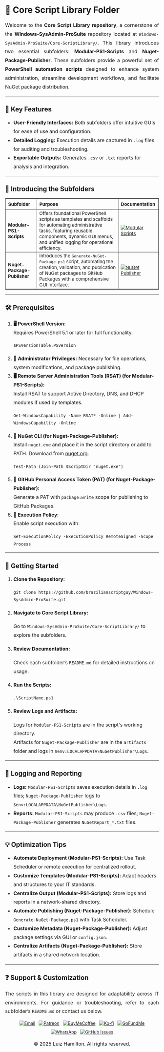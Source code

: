 <div>
  <h1>🔧 Core Script Library Folder</h1>
  <p style="text-align: justify; font-size: 16px; line-height: 1.8;">
    Welcome to the <strong>Core Script Library repository</strong>, a cornerstone of the <strong>Windows-SysAdmin-ProSuite</strong> repository located at <code>Windows-SysAdmin-ProSuite/Core-ScriptLibrary/</code>. This library introduces two essential subfolders: <strong>Modular-PS1-Scripts</strong> and <strong>Nuget-Package-Publisher</strong>. These subfolders provide a powerful set of <strong>PowerShell automation scripts</strong> designed to enhance system administration, streamline development workflows, and facilitate NuGet package distribution.
  </p>

  <hr />

  <h2>🌟 Key Features</h2>
  <ul style="font-size: 16px; line-height: 1.8;">
    <li><strong>User-Friendly Interfaces:</strong> Both subfolders offer intuitive GUIs for ease of use and configuration.</li>
    <li><strong>Detailed Logging:</strong> Execution details are captured in <code>.log</code> files for auditing and troubleshooting.</li>
    <li><strong>Exportable Outputs:</strong> Generates <code>.csv</code> or <code>.txt</code> reports for analysis and integration.</li>
  </ul>

  <hr />

  <h2>📁 Introducing the Subfolders</h2>
  <table border="1" style="border-collapse: collapse; width: 100%; text-align: left; font-size: 15px;">
    <thead>
      <tr>
        <th style="padding: 8px;">Subfolder</th>
        <th style="padding: 8px;">Purpose</th>
        <th style="padding: 8px;">Documentation</th>
      </tr>
    </thead>
    <tbody>
      <tr>
        <td><strong>Modular-PS1-Scripts</strong></td>
        <td>Offers foundational PowerShell scripts as templates and scaffolds for automating administrative tasks, featuring reusable components, dynamic GUI menus, and unified logging for operational efficiency.</td>
        <td>
          <a href="Modular-PS1-Scripts/README.md" target="_blank">
            <img src="https://img.shields.io/badge/Modular%20Scripts-README-blue?style=for-the-badge&logo=github" alt="Modular Scripts">
          </a>
        </td>
      </tr>
      <tr>
        <td><strong>Nuget-Package-Publisher</strong></td>
        <td>Introduces the <code>Generate-NuGet-Package.ps1</code> script, automating the creation, validation, and publication of NuGet packages to GitHub Packages with a comprehensive GUI interface.</td>
        <td>
          <a href="Nuget-Package-Publisher/README.md" target="_blank">
            <img src="https://img.shields.io/badge/NuGet%20Publisher-README-blue?style=for-the-badge&logo=github" alt="NuGet Publisher">
          </a>
        </td>
      </tr>
    </tbody>
  </table>

  <hr />

  <h2>🛠️ Prerequisites</h2>
  <ol style="font-size: 16px; line-height: 1.8;">
    <li>
      <strong>🖥️ PowerShell Version:</strong><br>
      Requires PowerShell 5.1 or later for full functionality.
      <pre><code>$PSVersionTable.PSVersion</code></pre>
    </li>
    <li><strong>🔑 Administrator Privileges:</strong> Necessary for file operations, system modifications, and package publishing.</li>
    <li>
      <strong>🖥️ Remote Server Administration Tools (RSAT) (for Modular-PS1-Scripts):</strong><br>
      Install RSAT to support Active Directory, DNS, and DHCP modules if used by templates.
      <pre><code>Get-WindowsCapability -Name RSAT* -Online | Add-WindowsCapability -Online</code></pre>
    </li>
    <li>
      <strong>🔧 NuGet CLI (for Nuget-Package-Publisher):</strong><br>
      Install <code>nuget.exe</code> and place it in the script directory or add to PATH. Download from <a href="https://www.nuget.org/downloads" target="_blank">nuget.org</a>.
      <pre><code>Test-Path (Join-Path $ScriptDir "nuget.exe")</code></pre>
    </li>
    <li>
      <strong>🔑 GitHub Personal Access Token (PAT) (for Nuget-Package-Publisher):</strong><br>
      Generate a PAT with <code>package:write</code> scope for publishing to GitHub Packages.
    </li>
    <li>
      <strong>🔧 Execution Policy:</strong><br>
      Enable script execution with:
      <pre><code>Set-ExecutionPolicy -ExecutionPolicy RemoteSigned -Scope Process</code></pre>
    </li>
  </ol>

  <hr />

  <h2>🚀 Getting Started</h2>
  <ol style="font-size: 16px; line-height: 1.8;">
    <li><strong>Clone the Repository:</strong>
      <pre><code>git clone https://github.com/brazilianscriptguy/Windows-SysAdmin-ProSuite.git</code></pre>
    </li>
    <li><strong>Navigate to Core Script Library:</strong>
      <p>Go to <code>Windows-SysAdmin-ProSuite/Core-ScriptLibrary/</code> to explore the subfolders.</p>
    </li>
    <li><strong>Review Documentation:</strong>
      <p>Check each subfolder’s <code>README.md</code> for detailed instructions on usage.</p>
    </li>
    <li><strong>Run the Scripts:</strong>
      <pre><code>.\ScriptName.ps1</code></pre>
    </li>
    <li><strong>Review Logs and Artifacts:</strong>
      <p>
        Logs for <code>Modular-PS1-Scripts</code> are in the script's working directory.<br>
        Artifacts for <code>Nuget-Package-Publisher</code> are in the <code>artifacts</code> folder and logs in <code>$env:LOCALAPPDATA\NuGetPublisher\Logs</code>.
      </p>
    </li>
  </ol>

  <hr />

  <h2>📝 Logging and Reporting</h2>
  <ul style="font-size: 16px; line-height: 1.8;">
    <li><strong>Logs:</strong> <code>Modular-PS1-Scripts</code> saves execution details in <code>.log</code> files; <code>Nuget-Package-Publisher</code> logs to <code>$env:LOCALAPPDATA\NuGetPublisher\Logs</code>.</li>
    <li><strong>Reports:</strong> <code>Modular-PS1-Scripts</code> may produce <code>.csv</code> files; <code>Nuget-Package-Publisher</code> generates <code>NuGetReport_*.txt</code> files.</li>
  </ul>

  <hr />

  <h2>💡 Optimization Tips</h2>
  <ul style="font-size: 16px; line-height: 1.8;">
    <li><strong>Automate Deployment (Modular-PS1-Scripts):</strong> Use Task Scheduler or remote execution for centralized rollout.</li>
    <li><strong>Customize Templates (Modular-PS1-Scripts):</strong> Adapt headers and structures to your IT standards.</li>
    <li><strong>Centralize Output (Modular-PS1-Scripts):</strong> Store logs and reports in a network-shared directory.</li>
    <li><strong>Automate Publishing (Nuget-Package-Publisher):</strong> Schedule <code>Generate-NuGet-Package.ps1</code> with Task Scheduler.</li>
    <li><strong>Customize Metadata (Nuget-Package-Publisher):</strong> Adjust package settings via GUI or <code>config.json</code>.</li>
    <li><strong>Centralize Artifacts (Nuget-Package-Publisher):</strong> Store artifacts in a shared network location.</li>
  </ul>

  <hr />

  <h2>❓ Support & Customization</h2>
  <p style="text-align: justify; font-size: 16px; line-height: 1.8;">
    The scripts in this library are designed for adaptability across IT environments. For guidance or troubleshooting, refer to each subfolder’s <code>README.md</code> or contact us below.
  </p>

  <div align="center" style="margin-top: 15px; display: flex; flex-wrap: wrap; justify-content: center; gap: 12px;">
    <a href="mailto:luizhamilton.lhr@gmail.com" target="_blank">
      <img src="https://img.shields.io/badge/Email-luizhamilton.lhr@gmail.com-D14836?style=for-the-badge&logo=gmail" alt="Email">
    </a>
    <a href="https://www.patreon.com/brazilianscriptguy" target="_blank">
      <img src="https://img.shields.io/badge/Support%20Me-Patreon-red?style=for-the-badge&logo=patreon" alt="Patreon">
    </a>
    <a href="https://buymeacoffee.com/brazilianscriptguy" target="_blank">
      <img src="https://img.shields.io/badge/Buy%20Me%20a%20Coffee-yellow?style=for-the-badge&logo=buymeacoffee" alt="BuyMeCoffee">
    </a>
    <a href="https://ko-fi.com/brazilianscriptguy" target="_blank">
      <img src="https://img.shields.io/badge/Ko--fi-Support%20Me-blue?style=for-the-badge&logo=kofi" alt="Ko-fi">
    </a>
    <a href="https://gofund.me/4599d3e6" target="_blank">
      <img src="https://img.shields.io/badge/GoFundMe-Donate-green?style=for-the-badge&logo=gofundme" alt="GoFundMe">
    </a>
    <a href="https://whatsapp.com/channel/0029VaEgqC50G0XZV1k4Mb1c" target="_blank">
      <img src="https://img.shields.io/badge/Join%20Us-WhatsApp-25D366?style=for-the-badge&logo=whatsapp" alt="WhatsApp">
    </a>
    <a href="https://github.com/brazilianscriptguy/Windows-SysAdmin-ProSuite/blob/main/.github/ISSUE_TEMPLATE/CUSTOM_ISSUE_TEMPLATE.md" target="_blank">
      <img src="https://img.shields.io/badge/Report%20Issues-GitHub-blue?style=for-the-badge&logo=github" alt="GitHub Issues">
    </a>
  </div>

  <p style="text-align: center; font-size: 16px; margin-top: 20px;">
    © 2025 Luiz Hamilton. All rights reserved.
  </p>
</div>
